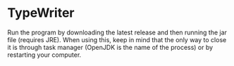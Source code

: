 # TypeWriter
Run the program by downloading the latest release and then running the jar file (requires JRE).
When using this, keep in mind that the only way to close it is through task manager (OpenJDK is the name of the process) or by restarting your computer.
